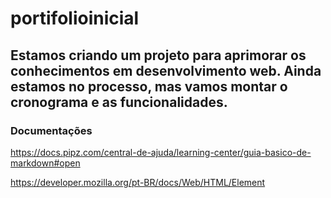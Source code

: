 # portifolioinicial

## Estamos criando um projeto para aprimorar os conhecimentos em desenvolvimento web. Ainda estamos no processo, mas vamos montar o cronograma e as funcionalidades.

### Documentações
<https://docs.pipz.com/central-de-ajuda/learning-center/guia-basico-de-markdown#open>

<https://developer.mozilla.org/pt-BR/docs/Web/HTML/Element>
